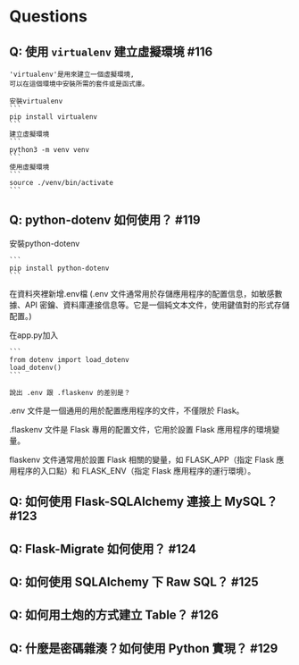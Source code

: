 # Questions

## Q: 使用 `virtualenv` 建立虛擬環境 #116
    'virtualenv'是用來建立一個虛擬環境,
    可以在這個環境中安裝所需的套件或是函式庫。

    安裝virtualenv
    ```
    pip install virtualenv
    ```
    建立虛擬環境
    ```
    python3 -m venv venv
    ```
    使用虛擬環境
    ```
    source ./venv/bin/activate
    ```

## Q: python-dotenv 如何使用？ #119
安裝python-dotenv
    
    ```
    pip install python-dotenv
    ```

在資料夾裡新增.env檔
(.env 文件通常用於存儲應用程序的配置信息，如敏感數據、API 密鑰、資料庫連接信息等。它是一個純文本文件，使用鍵值對的形式存儲配置。)

在app.py加入

    ```
    from dotenv import load_dotenv
    load_dotenv()
    ```

    說出 .env 跟 .flaskenv 的差別是？
.env 文件是一個通用的用於配置應用程序的文件，不僅限於 Flask。

.flaskenv 文件是 Flask 專用的配置文件，它用於設置 Flask 應用程序的環境變量。

flaskenv 文件通常用於設置 Flask 相關的變量，如 FLASK_APP（指定 Flask 應用程序的入口點）和 FLASK_ENV（指定 Flask 應用程序的運行環境）。
## Q: 如何使用 Flask-SQLAlchemy 連接上 MySQL？ #123

## Q: Flask-Migrate 如何使用？ #124

## Q: 如何使用 SQLAlchemy 下 Raw SQL？ #125

## Q: 如何用土炮的方式建立 Table？ #126

## Q: 什麼是密碼雜湊？如何使用 Python 實現？ #129